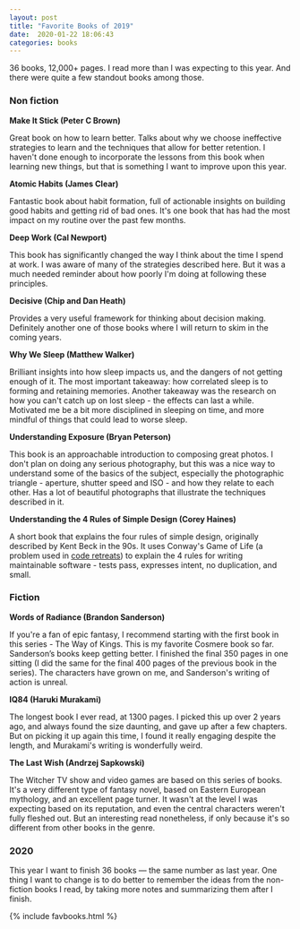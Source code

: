 ```yaml
---
layout: post
title: "Favorite Books of 2019"
date:  2020-01-22 18:06:43
categories: books
---
```


36 books, 12,000+ pages.
I read more than I was expecting to this year.
And there were quite a few standout books among those.

### Non fiction

**Make It Stick (Peter C Brown)**

Great book on how to learn better.
Talks about why we choose ineffective strategies to learn
and the techniques that allow for
better retention.
I haven't done enough
to incorporate the lessons from this book
when learning new things,
but that is something I want to improve upon this year.

**Atomic Habits (James Clear)**

Fantastic book about habit formation,
full of actionable insights on
building good habits
and getting rid of bad ones.
It's one book that has had the most impact
on my routine over the past few months.

**Deep Work (Cal Newport)**

This book has significantly changed
the way I think about the time I spend at work.
I was aware of many of the strategies described here.
But it was a much needed reminder
about how poorly I'm doing
at following these principles.

**Decisive (Chip and Dan Heath)**

Provides a very useful framework
for thinking about decision making.
Definitely another one of those books
where I will return to skim in the coming years.

**Why We Sleep (Matthew Walker)**

Brilliant insights into how sleep impacts us,
and the dangers of not getting enough of it.
The most important takeaway:
how correlated sleep is to forming and retaining memories.
Another takeaway was the research on how you can't catch up on lost sleep -
the effects can last a while.
Motivated me be a bit more disciplined in sleeping on time,
and more mindful of things that could lead to worse sleep.

**Understanding Exposure (Bryan Peterson)**

This book is an approachable introduction
to composing great photos.
I don't plan on doing any serious photography,
but this was a nice way
to understand some of the basics of the subject,
especially the photographic triangle -
aperture, shutter speed and ISO -
and how they relate to each other.
Has a lot of beautiful photographs
that illustrate the techniques described in it.

**Understanding the 4 Rules of Simple Design (Corey Haines)**

A short book that explains
the four rules of simple design,
originally described by Kent Beck in the 90s.
It uses Conway's Game of Life
(a problem used in
[code retreats](https://www.coderetreat.org/))
to explain the 4 rules for writing maintainable software -
tests pass, expresses intent, no duplication, and small.

### Fiction

**Words of Radiance (Brandon Sanderson)**

If you're a fan of epic fantasy,
I recommend starting with the first book in this series -
The Way of Kings.
This is my favorite Cosmere book so far.
Sanderson’s books keep getting better.
I finished the final 350 pages in one sitting
(I did the same for the final 400 pages
of the previous book in the series).
The characters have grown on me,
and Sanderson's writing of action is unreal.

**IQ84 (Haruki Murakami)**

The longest book I ever read, at 1300 pages.
I picked this up over 2 years ago,
and always found the size daunting,
and gave up after a few chapters.
But on picking it up again this time,
I found it really engaging despite the length,
and Murakami's writing is wonderfully weird.

**The Last Wish (Andrzej Sapkowski)**

The Witcher TV show and video games
are based on this series of books.
It's a very different type of fantasy novel,
based on Eastern European mythology,
and an excellent page turner.
It wasn't at the level I was expecting based on its reputation,
and even the central characters weren't fully fleshed out.
But an interesting read nonetheless,
if only because it's so different
from other books in the genre.

### 2020

This year I want to finish 36 books &mdash;
the same number as last year.
One thing I want to change
is to do better to remember the ideas
from the non-fiction books I read,
by taking more notes
and summarizing them after I finish.

{% include favbooks.html %}
